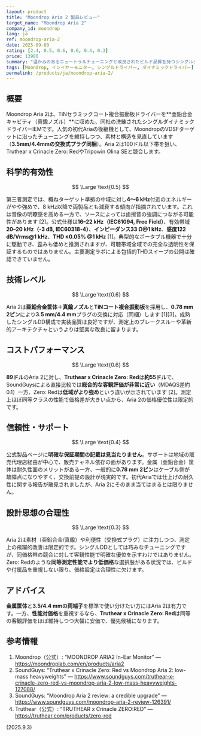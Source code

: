 ```yaml
---
layout: product
title: "Moondrop Aria 2 製品レビュー"
target_name: "Moondrop Aria 2"
company_id: moondrop
lang: ja
ref: moondrop-aria-2
date: 2025-09-03
rating: [2.4, 0.5, 0.6, 0.6, 0.4, 0.3]
price: 13980
summary: "温かみのあるニュートラルチューニングと改良されたビルド品質を持つシングルダイナミックドライバーIEMですが、よりコストパフォーマンスに優れた競合製品に対して厳しい競争にさらされています。"
tags: [Moondrop, インイヤーモニター, シングルドライバー, ダイナミックドライバー]
permalink: /products/ja/moondrop-aria-2/
---
```

## 概要

Moondrop Aria 2は、TiNセラミックコート複合振動板ドライバーを**亜鉛合金キャビティ（真鍮ノズル）**に収めた、同社の洗練されたシングルダイナミックドライバーIEMです。人気の初代Ariaの後継機として、MoondropのVDSFターゲットに沿ったチューニングを維持しつつ、素材と構造を見直しています（**3.5mm/4.4mmの交換式プラグ同梱**）。Aria 2は100ドル以下帯を狙い、Truthear x Crinacle Zero: RedやTripowin Olina SEと競合します。

## 科学的有効性

$$ \Large \text{0.5} $$

第三者測定では、概ねターゲット準拠の中域に対し**4〜6 kHz**付近のエネルギーがやや強めで、8 kHz以降で両製品とも減衰する傾向が指摘されています。これは音像の明瞭感を高める一方で、ソースによっては歯擦音の強調につながる可能性があります [2]。公式仕様は**16–22 kHz（IEC61094, Free Field）**、有効帯域**20–20 kHz（-3 dB, IEC60318-4）**、**インピーダンス33 Ω@1 kHz**、**感度122 dB/Vrms@1 kHz**、**THD ≤0.05% @1 kHz** [1]。典型的なポータブル機器で十分に駆動でき、歪みも低めと推測されますが、可聴帯域全域での完全な透明性を保証するものではありません。主要測定ラボによる包括的THDスイープの公開は確認できていません。

## 技術レベル

$$ \Large \text{0.6} $$

Aria 2は**亜鉛合金筐体＋真鍮ノズル**と**TiNコート複合振動板**を採用し、**0.78 mm 2ピン**により**3.5 mm/4.4 mm**プラグの交換に対応（同梱）します [1][3]。成熟したシングルDD構成で実装品質は良好ですが、測定上のブレークスルーや革新的アーキテクチャというよりは堅実な改良に留まります。

## コストパフォーマンス

$$ \Large \text{0.6} $$

**89ドル**のAria 2に対し、**Truthear x Crinacle Zero: Red**は**約55ドル**で、SoundGuysによる直接比較では**総合的な客観評価が非常に近い**（MDAQS差約0.1）一方、Zero: Redは**低域がより強め**という違いが示されています [2]。測定上ほぼ同等クラスの性能で価格差が大きい点から、Aria 2の価格優位性は限定的です。

## 信頼性・サポート

$$ \Large \text{0.4} $$

公式製品ページに**明確な保証期間の記載は見当たりません**。サポートは地域の販売代理店経由が中心で、販売チャネル依存の面があります。金属（亜鉛合金）筐体は耐久性面のメリットがある一方、一般的に**0.78 mm 2ピン**はケーブル側が故障点になりやすく、交換前提の設計が現実的です。初代Ariaでは仕上げの耐久性に関する報告が散見されましたが、Aria 2にそのまま当てはまるとは限りません。

## 設計思想の合理性

$$ \Large \text{0.3} $$

Aria 2は素材（亜鉛合金/真鍮）や利便性（交換式プラグ）に注力しつつ、測定上の飛躍的改善は限定的です。シングルDDとしては巧みなチューニングですが、同価格帯の競合に対して客観性能で明確な優位を示すわけではありません。Zero: Redのような**同等測定性能でより低価格**な選択肢がある状況では、ビルドや付属品を重視しない限り、価格設定は合理性に欠けます。

## アドバイス

**金属筐体**と**3.5/4.4 mmの両端子**を標準で使い分けたい方にはAria 2は有力です。一方、**性能対価格**を重視するなら、**Truthear x Crinacle Zero: Red**は同等の客観評価をほぼ維持しつつ大幅に安価で、優先候補になります。

## 参考情報

1. Moondrop（公式）: “MOONDROP ARIA2 In-Ear Monitor” — https://moondroplab.com/en/products/aria2  
2. SoundGuys: “Truthear x Crinacle Zero: Red vs Moondrop Aria 2: low-mass heavyweights” — https://www.soundguys.com/truthear-x-crinacle-zero-red-vs-moondrop-aria-2-low-mass-heavyweights-127088/  
3. SoundGuys: “Moondrop Aria 2 review: a credible upgrade” — https://www.soundguys.com/moondrop-aria-2-review-126391/  
4. Truthear（公式）: “TRUTHEAR x Crinacle ZERO:RED” — https://truthear.com/products/zero-red

(2025.9.3)

